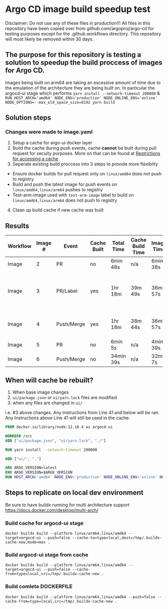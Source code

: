# Argo CD image build speedup test
Disclaimer: Do not use any of these files in production!!! All files in this repository have been copied over from github.com/argoproj/argo-cd for testing purposes except for the .github.workflows directory. This repository will most likely be removed within 30 days.

## The purpose for this repository is testing a solution to speedup the build proccess of images for Argo CD.
Images being built on arm64 are taking an excessive amount of time due to the emulation of the architecture they are being built on.  In particular the argocd-ui stage which performs `yarn install --network-timeout 200000` & `RUN HOST_ARCH='amd64' NODE_ENV='production' NODE_ONLINE_ENV='online' NODE_OPTIONS=--max_old_space_size=8192 yarn build`

## Solution steps
### Changes were made to image.yaml
1. Setup a cache for argo-ui docker layer
2. Build the cache during push events, cache **cannot** be built during pull request for secuity purposes.  More on that can be found at 
[Restrictions for accessing a cache](https://docs.github.com/en/actions/using-workflows/caching-dependencies-to-speed-up-workflows#restrictions-for-accessing-a-cache)
3. Seperate existing build proccess into 3 steps to provide more flexibilty
- Ensure docker builds for pull request only on `linux/amd64` does not push to registry
- Build and push the latest image for push events on `linux/amd64,linux/arm64` pushes to registry
- Test-arm-image used with `test-arm-image` label to build on `linux/amd64,linux/arm64` does not push to registry
4. Clean up build cache if new cache was built

## Results
| Workflow | Image # | Event | Cache Built | Total Time | Cache Build Time | Image Time | ARCH | Cache |
| ---  |--- | --- | --- | --- | --- | --- | --- | -- |
| Image | 2 | PR | no | 6min 48s | n/a | 6min 38s | amd64 | no cache |
| Image | 3 | PR/Label | yes | 1hr 18m | 39m 49s | 36min 57s | amd64/arm64 | cache cannot be built during PR
| Image | 4 | Push/Merge | yes | 1hr 18m | 38m 44s | 36min 57s | amd64/arm64 | cache built and saved
| Image | 5 | PR | no | 6min 5s | n/a | 4min 39s | amd64 | cache used
| Image | 6 | Push/Merge| no | 34min 39s | n/a | 32min 7s | amd64/arm64 | cache used

## When will cache be rebuilt?
1. When base image changes
2. `ui/package.json` or `ui/yarn.lock` files are modified
3. when any files are changed in `ui/`

i.e. #3 above changes. Any instructions from Line 41 and below will be ran.  Any Instructions above Line 41 will still be used in the cache.

```DOCKERFILE
FROM docker.io/library/node:12.18.4 as argocd-ui

WORKDIR /src
ADD ["ui/package.json", "ui/yarn.lock", "./"]

RUN yarn install --network-timeout 200000

ADD ["ui/", "."]

ARG ARGO_VERSION=latest
ENV ARGO_VERSION=$ARGO_VERSION
RUN HOST_ARCH='amd64' NODE_ENV='production' NODE_ONLINE_ENV='online' NODE_OPTIONS=--max_old_space_size=8192 yarn build
```

## Steps to replicate on local dev environment
Be sure to have buildx running for multi architecture support
https://docs.docker.com/desktop/multi-arch/

### Build cache for argocd-ui stage
```
docker buildx build --platform linux/arm64,linux/amd64 --target=argocd-ui --push=false --cache-to=type=local,dest=/tmp/.buildx-cache-new,mode=max .
```
### Build argocd-ui stage from cache
```
docker buildx build --platform linux/arm64,linux/amd64 --target=argocd-ui --push=false --cache-from=type=local,src=/tmp/.buildx-cache-new .
```
### Build comlete DOCKERFILE
```
docker buildx build --platform linux/arm64,linux/amd64 --push=false --cache-from=type=local,src=/tmp/.buildx-cache-new . 
```
